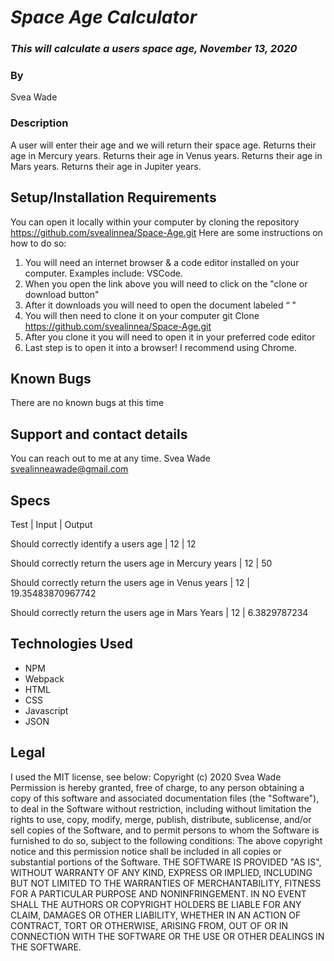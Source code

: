 # _Space Age Calculator_

### _This will calculate a users space age, November 13, 2020_

### By 
Svea Wade
### Description
A user will enter their age and we will return their space age. 
Returns their age in Mercury years. 
Returns their age in Venus years. 
Returns their age in Mars years. 
Returns their age in Jupiter years. 

## Setup/Installation Requirements

You can open it locally within your computer by cloning the repository https://github.com/svealinnea/Space-Age.git 
Here are some instructions on how to do so:
1. You will need an internet browser & a code editor installed on your computer. Examples include: VSCode.
2. When you open the link above you will need to click on the "clone or download button"
3. After it downloads you will need to open the document labeled “ "
4. You will then need to clone it on your computer git Clone https://github.com/svealinnea/Space-Age.git 
5. After you clone it you will need to open it in your preferred code editor
6. Last step is to open it into a browser! I recommend using Chrome.


## Known Bugs

There are no known bugs at this time

## Support and contact details
You can reach out to me at any time. Svea Wade <svealinneawade@gmail.com>

## Specs
Test | Input | Output


Should correctly identify a users age | 12 | 12


Should correctly return the users age in Mercury years | 12 | 50


Should correctly return the users age in Venus years | 12 | 19.35483870967742

Should correctly return the users age in Mars Years | 12 | 6.3829787234
## Technologies Used

* NPM
* Webpack
* HTML
* CSS
* Javascript
* JSON

## Legal

I used the MIT license, see below: Copyright (c) 2020 Svea Wade Permission is hereby granted, free of charge, to any person obtaining a copy of this software and associated documentation files (the "Software"), to deal in the Software without restriction, including without limitation the rights to use, copy, modify, merge, publish, distribute, sublicense, and/or sell copies of the Software, and to permit persons to whom the Software is furnished to do so, subject to the following conditions: The above copyright notice and this permission notice shall be included in all copies or substantial portions of the Software. THE SOFTWARE IS PROVIDED "AS IS", WITHOUT WARRANTY OF ANY KIND, EXPRESS OR IMPLIED, INCLUDING BUT NOT LIMITED TO THE WARRANTIES OF MERCHANTABILITY, FITNESS FOR A PARTICULAR PURPOSE AND NONINFRINGEMENT. IN NO EVENT SHALL THE AUTHORS OR COPYRIGHT HOLDERS BE LIABLE FOR ANY CLAIM, DAMAGES OR OTHER LIABILITY, WHETHER IN AN ACTION OF CONTRACT, TORT OR OTHERWISE, ARISING FROM, OUT OF OR IN CONNECTION WITH THE SOFTWARE OR THE USE OR OTHER DEALINGS IN THE SOFTWARE.